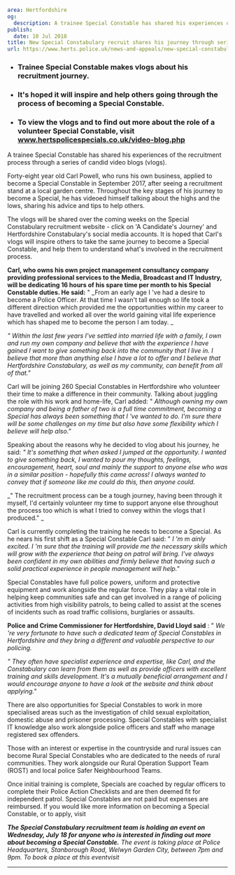 ```yaml
area: Hertfordshire
og:
  description: A trainee Special Constable has shared his experiences of the recruitment process through a series of candid video blogs (vlogs).
publish:
  date: 10 Jul 2018
title: New Special Constabulary recruit shares his journey through series of video blogs
url: https://www.herts.police.uk/news-and-appeals/new-special-constabulary-recruit-shares-his-journey-through-series-of-video-blogs-0498ALL
```

* ### Trainee Special Constable makes vlogs about his recruitment journey.

 * ### It's hoped it will inspire and help others going through the process of becoming a Special Constable.

 * ### To view the vlogs and to find out more about the role of a volunteer Special Constable, visit www.hertspolicespecials.co.uk/video-blog.php

A trainee Special Constable has shared his experiences of the recruitment process through a series of candid video blogs (vlogs).

Forty-eight year old Carl Powell, who runs his own business, applied to become a Special Constable in September 2017, after seeing a recruitment stand at a local garden centre. Throughout the key stages of his journey to become a Special, he has videoed himself talking about the highs and the lows, sharing his advice and tips to help others.

The vlogs will be shared over the coming weeks on the Special Constabulary recruitment website - click on 'A Candidate's Journey' and Hertfordshire Constabulary's social media accounts. It is hoped that Carl's vlogs will inspire others to take the same journey to become a Special Constable, and help them to understand what's involved in the recruitment process.

**Carl, who owns his own project management consultancy company providing professional services to the Media, Broadcast and IT Industry, will be dedicating 16 hours of his spare time per month to his Special Constable duties. He said:** " _From an early age I 've had a desire to become a Police Officer. At that time I wasn't tall enough so life took a different direction which provided me the opportunities within my career to have travelled and worked all over the world gaining vital life experience which has shaped me to become the person I am today. _

_" Within the last few years I've settled into married life with a family, I own and run my own company and believe that with the experience I have gained I want to give something back into the community that I live in. I believe that more than anything else I have a lot to offer and I believe that Hertfordshire Constabulary, as well as my community, can benefit from all of that."_

Carl will be joining 260 Special Constables in Hertfordshire who volunteer their time to make a difference in their community. Talking about juggling the role with his work and home-life, Carl added: " _Although owning my own company and being a father of two is a full time commitment, becoming a Special has always been something that I 've wanted to do. I'm sure there will be some challenges on my time but also have some flexibility which I believe will help also."_

Speaking about the reasons why he decided to vlog about his journey, he said: _" It's something that when asked I jumped at the opportunity. I wanted to give something back, I wanted to pour my thoughts, feelings, encouragement, heart, soul and mainly the support to anyone else who was in a similar position - hopefully this came across! I always wanted to convey that if someone like me could do this, then anyone could._

_" The recruitment process can be a tough journey, having been through it myself, I'd certainly volunteer my time to support anyone else throughout the process too which is what I tried to convey within the vlogs that I produced." _

Carl is currently completing the training he needs to become a Special. As he nears his first shift as a Special Constable Carl said: " _I 'm_ m _ainly excited. I 'm sure that the training will provide me the necessary skills which will grow with the experience that being on patrol will bring. I've always been confident in my own abilities and firmly believe that having such a solid practical experience in people management will help."_

Special Constables have full police powers, uniform and protective equipment and work alongside the regular force. They play a vital role in helping keep communities safe and can get involved in a range of policing activities from high visibility patrols, to being called to assist at the scenes of incidents such as road traffic collisions, burglaries or assaults.

**Police and Crime Commissioner for Hertfordshire, David Lloyd said** : " _We 're very fortunate to have such a dedicated team of Special Constables in Hertfordshire and they bring a different and valuable perspective to our policing._

_" They often have specialist experience and expertise, like Carl, and the Constabulary can learn from them as well as provide officers with excellent training and skills development. It's a mutually beneficial arrangement and I would encourage anyone to have a look at the website and think about applying."_

There are also opportunities for Special Constables to work in more specialised areas such as the investigation of child sexual exploitation, domestic abuse and prisoner processing. Special Constables with specialist IT knowledge also work alongside police officers and staff who manage registered sex offenders.

Those with an interest or expertise in the countryside and rural issues can become Rural Special Constables who are dedicated to the needs of rural communities. They work alongside our Rural Operation Support Team (ROST) and local police Safer Neighbourhood Teams.

Once initial training is complete, Specials are coached by regular officers to complete their Police Action Checklists and are then deemed fit for independent patrol. Special Constables are not paid but expenses are reimbursed. If you would like more information on becoming a Special Constable, or to apply, visit

_**The Special Constabulary recruitment team is holding an event on Wednesday, July 18 for anyone who is interested in finding out more about becoming a Special Constable.**_ _The event is taking place at Police Headquarters, Stanborough Road, Welwyn Garden City, between 7pm and 9pm. To book a place at this eventvisit_

** **
